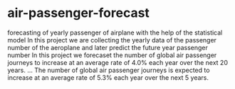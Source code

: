 # air-passenger-forecast
forecasting of yearly passenger of airplane with the help of the statistical model
In this project we are collecting the yearly data of the passenger number of the aeroplane and later predict the future year passenger number
In this project we forecaset the number of global air passenger journeys to increase at an average rate of 4.0% each year over the next 20 years. ... The number of global air passenger journeys is expected to increase at an average rate of 5.3% each year over the next 5 years.
